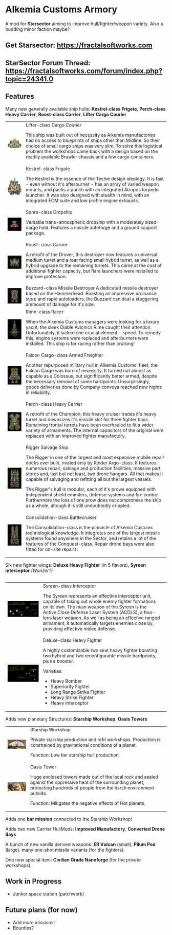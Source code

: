 # Alkemia Customs Armory
A mod for **Starsector** aiming to improve hull/fighter/weapon variety. Also a budding minor faction maybe?

## Get Starsector: https://fractalsoftworks.com

## StarSector Forum Thread: https://fractalsoftworks.com/forum/index.php?topic=24341.0

## Features

Many new generally available ship hulls: **Kestrel-class Frigate**, **Perch-class Heavy Carrier**, **Roost-class Carrier**, **Lifter Cargo Courier**
<table>
<tr>
<td>
<img alt="Lifter" src="https://github.com/AlfredBroda/AlkemiaArmory/blob/0.9.15/graphics/alkemia/ships/lifter.png?raw=true"/>
</td>
<td>
Lifter-class Cargo Courier

This ship was built out of necessity as Alkemia manufactories had no access to blueprints of ships other than Midline. So their choice of small cargo ships was very slim. To solve this logistical problem the workshops came back with a design based on the readily available Brawler chassis and a few cargo containers.
</td>
</tr>

<tr>
<td>
<img alt="Kestrel" src="https://github.com/AlfredBroda/AlkemiaArmory/blob/0.9.27/graphics/alkemia/ships/kestrel.png?raw=true"/>
</td>
<td>
Kestrel-class Frigate

The Kestrel is the essence of the Techie design ideology. It is fast - even without it's afterburner - has an array of varied weapon mounts, and packs a punch with an integrated Atropos torpedo launcher. It was also designed with stealth in mind, with an integrated ECM suite and low profile engine exhausts.
</td>
</tr>


<tr>
<td>
<img alt="Sonra" src="https://github.com/AlfredBroda/AlkemiaArmory/blob/master/web/Dromader.png?raw=true"/>
</td>
<td>
Sonra-class Dropship

Versatile trans-atmospheric dropship with a moderately sized cargo hold. Features a missile autoforge and a ground support package.
</td>
</tr>

<tr>
<td><img alt="Roost-class" src="https://github.com/AlfredBroda/AlkemiaArmory/blob/master/web/Roost.png?raw=true"/></td>
<td>
Roost-class Carrier

A retrofit of the Drover, this destroyer now features a universal medium turret and a rear facing small hybrid turret, as well as a hybrid upgrade to the remaining turrets. This came at the cost of additional fighter capacity, but flare launchers were installed to improve protection.
</td>
</tr>

<tr>
<td><img alt="Buzzard-class" src="https://github.com/AlfredBroda/AlkemiaArmory/blob/master/web/Buzzard.png?raw=true"/></td>
<td>
Buzzard-class Missile Destroyer
A dedicated missile destroyer based on the Hammerhead. Boasting an impressive ordinance store and rapid autoloaders, the Buzzard can deal a staggering ammount of damage for it's size.
</td>
</tr>

<tr>
<td><img alt="Rime Racer-class" src="https://github.com/AlfredBroda/AlkemiaArmory/blob/master/web/Rime.png?raw=true"/></td>
<td>
Rime-class Racer

When the Alkemia Customs managers were looking for a luxury yacht, the sleek Diable Avionics Rime caught their attention. Unfortunately, it lacked one crucial element - speed. To remedy this, engine systems were replaced and afterburners were installed. This ship is for racing rather than cruising!
</td>
</tr>

<tr>
<td><img alt="Falcon Cargo-class" src="https://github.com/AlfredBroda/AlkemiaArmory/blob/master/web/Falcon-Cargo.png?raw=true"/></td>
<td>
Falcon Cargo-class Armed Freighter

Another repurposed military hull in Alkemia Customs' fleet, the Falcon Cargo was born of necessity. It turned out almost as capable as a Colossus, but signifficantly better armed, despite the necessary removal of some hardpoints. Unsurprisingly, goods deliveries done by Company convoys reached new hights in reliability.
</td>
</tr>

<tr>
<td>
<img alt="Perch-class" src="https://github.com/AlfredBroda/AlkemiaArmory/blob/master/web/Perch.png?raw=true"/>
</td>
<td>
Perch-class Heavy Carrier

A retrofit of the Champion, this heavy cruiser trades it's heavy turret and downsizes it's missile slot for three fighter bays. Remaining frontal turrets have been overhauled to fit a wider variety of armaments. The internal capacitors of the original were replaced with an improved fighter manufactory.
</td>
</tr>

<tr>
<td>
<img alt="Rigger-class" src="https://github.com/AlfredBroda/AlkemiaArmory/blob/master/web/Rigger.png?raw=true"/>
</td>
<td>
Rigger Salvage Ship

The Rigger in one of the largest and most expensive mobile repair docks ever built, rivaled only by Roider Argo-class. It features numerous repair, salvage and production facilities, massive part stores and, last but not least, two drone hangars. All that makes it capable of salvaging and refitting all but the largest vessels.

The Rigger's hull is modular, each of it's prows equipped with independent shield emmiters, defense systems and fire control. Furthermore the loss of one prow does not compromise the ship as a whole, altough it is still undoubtedly crippled.
</td>
</tr>

<tr>
<td>
<img alt="Consolidation-class" src="https://github.com/AlfredBroda/AlkemiaArmory/blob/master/web/Consolidation.png?raw=true"/>
</td>
<td>
Consolidation-class Battlecruiser

The Consolidation-class is the pinnacle of Alkemia Customs technological knowledge. It integrates one of the largest missile systems found anywhere in the Sector, and retains a lot of the features of the Conquest-class. Repair drone bays were also fitted for on-site repairs.
</td>
</tr>
<table>

Six new fighter wings: **Deluxe Heavy Fighter** (in 5 flavors), **Syreen Interceptor** *(Wanzer?)*
<table>
<tr>
<td>
<img alt="Syreen" src="https://raw.githubusercontent.com/AlfredBroda/AlkemiaArmory/master/web/Syreen-interceptor.png?raw=true"/>
</td>
<td>
Syreen-class Interceptor

The Syreen represents an effective interceptor unit, capable of taking out whole enemy fighter formations on its own. The main weapon of the Syreen is the Active Close Defense Laser System (ACDLS), a four-lens laser weapon. As well as being an effective ranged armament, it automatically targets enemies close by, providing effective melee defense.
</td>
</tr>
<tr>
<td>
<img alt="Deluxe LR" src="https://github.com/AlfredBroda/AlkemiaArmory/blob/master/web/Deluxe-LR-Strike-Fighter.png?raw=true"/>
</td>
<td>
Deluxe-class Heavy Fighter

A highly customizable two seat heavy fighter boasting two hybrid and two reconfigurable missile hardpoints, plus a booster.

Varieties:
- Heavy Bomber
- Superiority Fighter
- Long Range Strike Fighter
- Heavy Strike Fighter
- Heavy Interceptor
<td>
</tr>
</table>

Adds new planetary Structures: **Starship Workshop**, **Oasis Towers**
<table>
<tr>
<td>
<img alt="Starship Workshop" src="https://github.com/AlfredBroda/AlkemiaArmory/blob/master/graphics/alkemia/icons/industry/starship_workshop.png?raw=true"/>
</td>
<td>
Starship Workshop

Private starship production and refit workshops. Production is constrained by gravitational conditions of a planet.

Function: Low tier starship hull production.
</td>
</tr>
<tr>
<td>
<img alt="Oasis Tower" src="https://github.com/AlfredBroda/AlkemiaArmory/blob/master/graphics/alkemia/icons/industry/desert_outpost.png?raw=true"/>
</td>
<td>
Oasis Tower

Huge enclosed towers made out of the local rock and sealed against the oppressive heat of the surrounding planet, protecting hundreds of people from the harsh environment outside.

Function: Mitigates the negative effects of Hot planets.
</td>
</tr>
</table>

Adds one **bar mission** connected to the Starship Workshop!

Adds two new Carrier HullMods: **Improved Manufactory**, **Converted Drone Bays**

A bunch of new vanilla derived weapons: **ER Vulcan** (small), **Pilum Pod** (large), many one-shot missile variants (for the fighters).

One new special item: **Civilian Grade Nanoforge** (for the private workshops).

## Work in Progress
- Junker space station (patchwork)


## Future plans (for now)
- Add more missions!
- Bounties?
